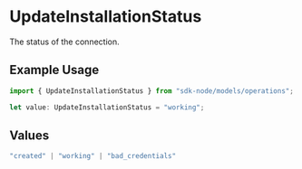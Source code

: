 # UpdateInstallationStatus

The status of the connection.

## Example Usage

```typescript
import { UpdateInstallationStatus } from "sdk-node/models/operations";

let value: UpdateInstallationStatus = "working";
```

## Values

```typescript
"created" | "working" | "bad_credentials"
```